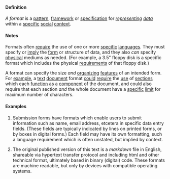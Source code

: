 #### Definition

*A format* is a [pattern](https://github.com/gcassel/Modular-Organization-Terminology/blob/master/terms/pattern.md), [framework](https://github.com/gcassel/Modular-Organization-Terminology/blob/master/terms/framework.md) or [specification](https://github.com/gcassel/Modular-Organization-Terminology/blob/master/terms/specification.md) for *[representing](https://github.com/gcassel/Modular-Organization-Terminology/blob/master/terms/represent.md) [data](https://github.com/gcassel/Modular-Organization-Terminology/blob/master/terms/data.md)* within a [specific](https://github.com/gcassel/Modular-Organization-Terminology/blob/master/terms/specific.md) [social](https://github.com/gcassel/Modular-Organization-Terminology/blob/master/terms/social.md) [context](https://github.com/gcassel/Modular-Organization-Terminology/blob/master/terms/context.md).

#### Notes

Formats often [require](https://github.com/gcassel/Modular-Organization-Terminology/blob/master/terms/require.md) the use of one or more [specific](https://github.com/gcassel/Modular-Organization-Terminology/blob/master/terms/specific.md) [languages](https://github.com/gcassel/Modular-Organization-Terminology/blob/master/terms/language.md).  They must specify or [imply](https://github.com/gcassel/Modular-Organization-Terminology/blob/master/terms/imply.md) the [form](https://github.com/gcassel/Modular-Organization-Terminology/blob/master/terms/form.md) or structure of data, and they also *can* specify [physical](https://github.com/gcassel/Modular-Organization-Terminology/blob/master/terms/physical.md) mediums as needed.  (For example, a 3.5" floppy disk is a specific format which includes the physical [requirements](https://github.com/gcassel/Modular-Organization-Terminology/blob/master/terms/require.md) of that floppy disk.)

A format can specify the size *and* [organizing](https://github.com/gcassel/Modular-Organization-Terminology/blob/master/terms/organize.md) [features](https://github.com/gcassel/Modular-Organization-Terminology/blob/master/terms/feature.md) of an intended form.  For [example](https://github.com/gcassel/Modular-Organization-Terminology/blob/master/terms/example.md), a [text](https://github.com/gcassel/Modular-Organizing-Terminology/edit/master/terms/text.md) [document](https://github.com/gcassel/Modular-Organizing-Terminology/edit/master/terms/document.md) format [could](https://github.com/gcassel/Modular-Organizing-Terminology/edit/master/terms/could.md) [require](https://github.com/gcassel/Modular-Organizing-Terminology/edit/master/terms/require.md) the [use](https://github.com/gcassel/Modular-Organizing-Terminology/edit/master/terms/use.md) of [sections](https://github.com/gcassel/Modular-Organizing-Terminology/edit/master/terms/section.md) which each [function](https://github.com/gcassel/Modular-Organizing-Terminology/edit/master/terms/function.md) as a [component](https://github.com/gcassel/Modular-Organizing-Terminology/edit/master/terms/component.md) of the document, and could also require that each section *and* the whole document have a [specific](https://github.com/gcassel/Modular-Organizing-Terminology/edit/master/terms/specific.md) [limit](https://github.com/gcassel/Modular-Organizing-Terminology/edit/master/terms/limit.md) for maximum number of characters.

#### Examples

1. Submission forms have formats which enable users to submit information such as name, email address, etcetera in specific data entry fields.  (These fields are typically indicated by lines on printed forms, or by boxes in digital forms.)  Each field may have its own formatting, such a language requirement which is often unstated, but implied by context.

2. The original published version of this text is a *markdown* file in English, shareable via hypertext transfer protocol and including html and other technical format, ultimately based in binary (digital) code.  These formats are machine readable, but only by devices with compatible operating systems.

